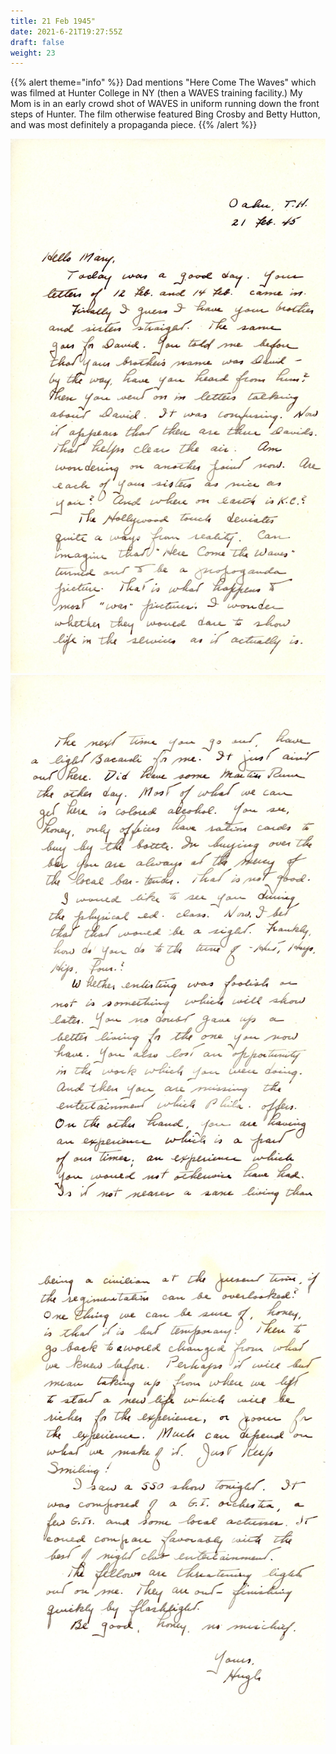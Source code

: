 ```yaml
---
title: 21 Feb 1945"
date: 2021-6-21T19:27:55Z
draft: false
weight: 23
---
```

 {{% alert theme="info" %}} Dad mentions "Here Come The Waves" which was filmed at Hunter College in NY (then a WAVES training facility.)  My Mom is in an early crowd shot of WAVES in uniform running down the front steps of Hunter.  The film otherwise featured Bing Crosby and Betty Hutton, and was most definitely a propaganda piece.  {{% /alert %}}

![page 1](img060.jpg)
![page 2](img061.jpg)
![page 3](img062.jpg)


